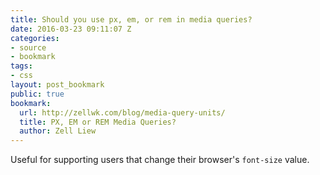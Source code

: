 ```yaml
---
title: Should you use px, em, or rem in media queries?
date: 2016-03-23 09:11:07 Z
categories:
- source
- bookmark
tags:
- css
layout: post_bookmark
public: true
bookmark:
  url: http://zellwk.com/blog/media-query-units/
  title: PX, EM or REM Media Queries?
  author: Zell Liew
---
```


Useful for supporting users that change their browser's `font-size` value.
